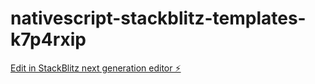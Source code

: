 # nativescript-stackblitz-templates-k7p4rxip

[Edit in StackBlitz next generation editor ⚡️](https://stackblitz.com/~/github.com/shabista-imam/nativescript-stackblitz-templates-k7p4rxip)
